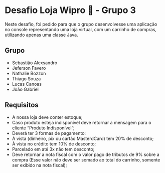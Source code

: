 # Desafio Loja Wipro :shopping_cart: - Grupo 3

Neste desafio, foi pedido para que o grupo desenvolvesse uma aplicação no console representando uma loja virtual,
com um carrinho de compras, utilizando apenas uma classe Java.

## Grupo
- Sebastião Alexsandro
- Jeferson Favero
- Nathalie Bozzon
- Thiago Souza
- Lucas Canoas
- João Gabriel

## Requisitos  
- A nossa loja deve conter estoque; 
- Caso produto esteja indisponível deve retornar a mensagem para o cliente “Produto Indisponível”;  
- Deverá ter 3 formas de pagamento:  
- À vista (dinheiro, pix ou cartão MasterdCard) tem 20% de desconto;  
- À vista no crédito tem 10% de desconto;  
- Parcelado em até 3x não tem desconto;
- Deve retornar a nota fiscal com o valor pago de tributos de 9% sobre a compra (Esse valor não deve ser 
somado ao total do carrinho, somente ser exibido na nota fiscal); 
 
